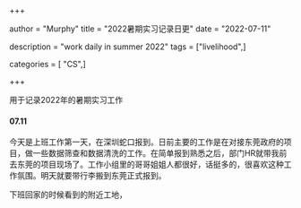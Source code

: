 +++

author = "Murphy"
title = "2022暑期实习记录日更"
date = "2022-07-11"

description = "work daily in summer 2022"
tags = ["livelihood",]

categories = [
    "CS",]

+++



用于记录2022年的暑期实习工作



<!--more-->

#### 07.11

今天是上班工作第一天，在深圳蛇口报到。日前主要的工作是在对接东莞政府的项目，做一些数据筛查和数据清洗的工作。在简单报到熟悉之后，部门HR就带我前去东莞的项目现场了。工作小组里的哥哥姐姐人都很好，话挺多的，很喜欢这种工作氛围。明天就要带行李搬到东莞正式报到。



下班回家的时候看到的附近工地，
